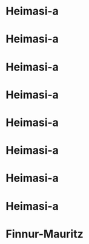 # Heimasi-a
# Heimasi-a
# Heimasi-a
# Heimasi-a
# Heimasi-a
# Heimasi-a
# Heimasi-a
# Heimasi-a
# Finnur-Mauritz
